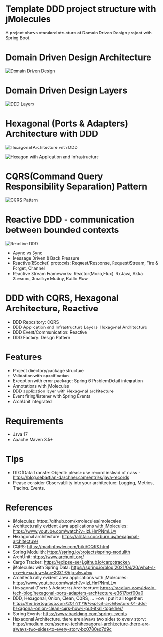 Template DDD project structure with jMolecules
==============================================

A project shows standard structure of Domain Driven Design project with Spring Boot.

# Domain Driven Design Architecture

![Domain Driven Design](src/site/images/ddd-landscape.png)

# Domain Driven Design Layers

![DDD Layers](src/site/images/ddd-layers.png)

# Hexagonal (Ports & Adapters) Architecture with DDD

![Hexagonal Architecture with DDD](src/site/images/hexagon-ddd.png)

![Hexagon with Application and Infrastructure](src/site/images/hexagon-application-infra.png)

# CQRS(Command Query Responsibility Separation) Pattern

![CQRS Pattern](src/site/images/cqrs-pattern.png)

# Reactive DDD - communication between bounded contexts

![Reactive DDD](src/site/images/reactive-ddd.png)

* Async vs Sync
* Message Driven & Back Pressure
* Reactive(RSocket) protocols: Request/Response, Request/Stream, Fire & Forget, Channel
* Reactive Stream Frameworks: Reactor(Mono,Flux), RxJava, Akka Streams, Smallrye Mutiny, Kotlin Flow
 
# DDD with CQRS, Hexagonal Architecture, Reactive

* DDD Repository: CQRS
* DDD Application and Infrastructure Layers: Hexagonal Architecture
* DDD Event/Communication: Reactive
* DDD Factory: Design Pattern

# Features

* Project directory/package structure
* Validation with specification
* Exception with error package: Spring 6 ProblemDetail integration
* Annotations with jMolecules
* DDD application layer with Hexagonal architecture
* Event firing/listener with Spring Events
* ArchUnit integrated

# Requirements

* Java 17
* Apache Maven 3.5+

# Tips

* DTO(Data Transfer Object): please use record instead of class - https://blog.sebastian-daschner.com/entries/java-records
* Please consider Observability into your architecture: Logging, Metrics, Tracing, Events.

# References

* jMolecules: https://github.com/xmolecules/jmolecules
* Architecturally evident Java applications with jMolecules: https://www.youtube.com/watch?v=IzLHmPNmLLw
* Hexagonal architecture: https://alistair.cockburn.us/hexagonal-architecture/
* CQRS: https://martinfowler.com/bliki/CQRS.html
* Spring Modulith: https://spring.io/projects/spring-modulith
* ArchUnit: https://www.archunit.org/
* Cargo Tracker: https://eclipse-ee4j.github.io/cargotracker/
* jMolecules with Spring Data: https://spring.io/blog/2021/04/20/what-s-new-in-spring-data-2021-0#jmolecules
* Architecturally evident Java applications with jMolecules: https://www.youtube.com/watch?v=IzLHmPNmLLw
* Hexagonal (Ports & Adapters) Architecture: https://medium.com/idealo-tech-blog/hexagonal-ports-adapters-architecture-e3617bcf00a0
* DDD, Hexagonal, Onion, Clean, CQRS, … How I put it all
  together: https://herbertograca.com/2017/11/16/explicit-architecture-01-ddd-hexagonal-onion-clean-cqrs-how-i-put-it-all-together/
* Spring Events: https://www.baeldung.com/spring-events
* Hexagonal Architecture, there are always two sides to every story: https://medium.com/ssense-tech/hexagonal-architecture-there-are-always-two-sides-to-every-story-bc0780ed7d9c
